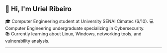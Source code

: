 ## 👋 Hi, I'm Uriel Ribeiro

🎓 Computer Engineering student at University SENAI Cimatec (6/10).
💻 Computer Engineering undergraduate specializing in Cybersecurity.<br/>
📚 Currently learning about Linux, Windows, networking tools, and vulnerability analysis.

---
